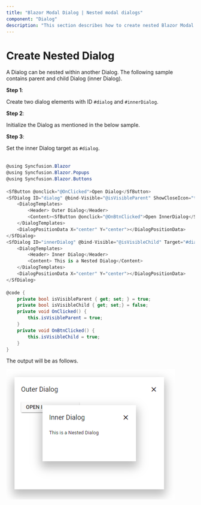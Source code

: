 ```yaml
---
title: "Blazor Modal Dialog | Nested modal dialogs"
component: "Dialog"
description: "This section describes how to create nested Blazor Modal Dialogs (parent-child dialogs)."
---
```


# Create Nested Dialog

A Dialog can be nested within another Dialog. The following sample contains parent and child Dialog (inner Dialog).

**Step 1**:

Create two dialog elements with ID `#dialog` and `#innerDialog`.

**Step 2**:

Initialize the Dialog as mentioned in the below sample.

**Step 3**:

Set the inner Dialog target as `#dialog`.

```csharp

@using Syncfusion.Blazor
@using Syncfusion.Blazor.Popups
@using Syncfusion.Blazor.Buttons

<SfButton @onclick="@OnClicked">Open Dialog</SfButton>
<SfDialog ID="dialog" @bind-Visible="@isVisibleParent" ShowCloseIcon="true" Width="400px" Height="300px" >
    <DialogTemplates>
        <Header> Outer Dialog</Header>
        <Content><SfButton @onclick="@OnBtnClicked">Open InnerDialog</SfButton></Content>
    </DialogTemplates>
    <DialogPositionData X="center" Y="center"></DialogPositionData>
</SfDialog>
<SfDialog ID="innerDialog" @bind-Visible="@isVisibleChild" Target="#dialog" ShowCloseIcon="true" Width="250px" Height="150px">
    <DialogTemplates>
        <Header> Inner Dialog</Header>
        <Content> This is a Nested Dialog</Content>
    </DialogTemplates>
    <DialogPositionData X="center" Y="center"></DialogPositionData>
</SfDialog>

@code {
    private bool isVisibleParent { get; set; } = true;
    private bool isVisibleChild { get; set;} = false;
    private void OnClicked() {
        this.isVisibleParent = true;
    }
    private void OnBtnClicked() {
        this.isVisibleChild = true;
    }
}

```

The output will be as follows.

![dialog](../images/dialog-nested.png)